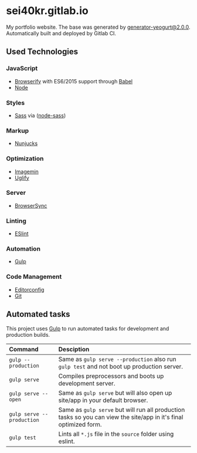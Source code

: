 # sei40kr.gitlab.io
My portfolio website.
The base was generated by
[generator-yeogurt@2.0.0](https://github.com/larsonjj/generator-yeogurt).
Automatically built and deployed by Gitlab CI.

## Used Technologies
### JavaScript
- [Browserify](http://browserify.org/) with ES6/2015 support through [Babel](https://babeljs.io/)
- [Node](https://nodejs.org/)
### Styles
- [Sass](http://sass-lang.com/) via ([node-sass](https://github.com/sass/node-sass))
### Markup
- [Nunjucks](https://mozilla.github.io/nunjucks/)
### Optimization
- [Imagemin](https://github.com/imagemin/imagemin)
- [Uglify](https://github.com/mishoo/UglifyJS)
### Server
- [BrowserSync](http://www.browsersync.io/)
### Linting
- [ESlint](http://eslint.org/)
### Automation
- [Gulp](http://gulpjs.com)
### Code Management
- [Editorconfig](http://editorconfig.org/)
- [Git](https://git-scm.com/)

## Automated tasks
This project uses [Gulp](http://gulpjs.com) to run automated tasks for development and production builds.

|Command|Desciption|
|:---|:---|
|`gulp --production`|Same as `gulp serve --production` also run `gulp test` and  not boot up production server.|
|`gulp serve`|Compiles preprocessors and boots up development server.|
|`gulp serve --open`|Same as `gulp serve` but will also open up site/app in your default browser.|
|`gulp serve --production`|Same as `gulp serve` but will run all production tasks so you can view the site/app in it's final optimized form.|
|`gulp test`|Lints all `*.js` file in the `source` folder using eslint.|
